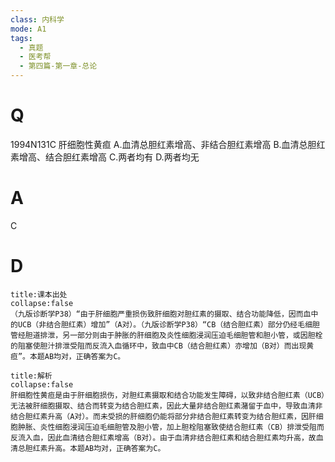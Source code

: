 ```yaml
---
class: 内科学
mode: A1
tags:
  - 真题
  - 医考帮
  - 第四篇-第一章-总论
---
```


# Q
1994N131C 肝细胞性黄疸
A.血清总胆红素增高、非结合胆红素增高
B.血清总胆红素增高、结合胆红素增高
C.两者均有
D.两者均无

# A
C
# D
```ad-note
title:课本出处
collapse:false
（九版诊断学P38）“由于肝细胞严重损伤致肝细胞对胆红素的摄取、结合功能降低，因而血中的UCB（非结合胆红素）增加”（A对）。（九版诊断学P38）“CB（结合胆红素）部分仍经毛细胆管经胆道排泄，另一部分则由于肿胀的肝细胞及炎性细胞浸润压迫毛细胆管和胆小管，或因胆栓的阻塞使胆汁排泄受阻而反流入血循环中，致血中CB（结合胆红素）亦增加（B对）而出现黄疸”。本题AB均对，正确答案为C。
```

```ad-summary
title:解析
collapse:false
肝细胞性黄疸是由于肝细胞损伤，对胆红素摄取和结合功能发生障碍，以致非结合胆红素（UCB）无法被肝细胞摄取、结合而转变为结合胆红素，因此大量非结合胆红素潴留于血中，导致血清非结合胆红素升高（A对）。而未受损的肝细胞仍能将部分非结合胆红素转变为结合胆红素，因肝细胞肿胀、炎性细胞浸润压迫毛细胆管及胆小管，加上胆栓阻塞致使结合胆红素（CB）排泄受阻而反流入血，因此血清结合胆红素增高（B对）。由于血清非结合胆红素和结合胆红素均升高，故血清总胆红素升高。本题AB均对，正确答案为C。
```

